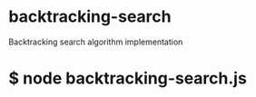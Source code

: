 # backtracking-search
Backtracking search algorithm implementation

# $ node backtracking-search.js <number>
